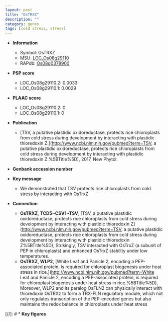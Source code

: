 ```yaml
---
layout: post
title: "OsTRXZ"
description: ""
category: genes
tags: [cold stress, stress]
---
```


* **Information**  
    + Symbol: OsTRXZ  
    + MSU: [LOC_Os08g29110](http://rice.plantbiology.msu.edu/cgi-bin/ORF_infopage.cgi?orf=LOC_Os08g29110)  
    + RAPdb: [Os08g0378900](http://rapdb.dna.affrc.go.jp/viewer/gbrowse_details/irgsp1?name=Os08g0378900)  

* **PSP score**  
    + LOC_Os08g29110.2: 0.0033 
    + LOC_Os08g29110.1: 0.0029 

* **PLAAC score**  
    + LOC_Os08g29110.2: 0 
    + LOC_Os08g29110.1: 0 

* **Publication**  
    + [TSV, a putative plastidic oxidoreductase, protects rice chloroplasts from cold stress during development by interacting with plastidic thioredoxin Z.](http://www.ncbi.nlm.nih.gov/pubmed?term=TSV, a putative plastidic oxidoreductase, protects rice chloroplasts from cold stress during development by interacting with plastidic thioredoxin Z.%5BTitle%5D), 2017, New Phytol.

* **Genbank accession number**  

* **Key message**  
    + We demonstrated that TSV protects rice chloroplasts from cold stress by interacting with OsTrxZ

* **Connection**  
    + __OsTRXZ__, __TCD5~CSV1~TSV__, [TSV, a putative plastidic oxidoreductase, protects rice chloroplasts from cold stress during development by interacting with plastidic thioredoxin Z](http://www.ncbi.nlm.nih.gov/pubmed?term=TSV, a putative plastidic oxidoreductase, protects rice chloroplasts from cold stress during development by interacting with plastidic thioredoxin Z%5BTitle%5D), Strikingly, TSV interacted with OsTrxZ (a subunit of PEP in chloroplasts) and enhanced OsTrxZ stability under low temperatures.
    + __OsTRXZ__, __WLP2__, [White Leaf and Panicle 2, encoding a PEP-associated protein, is required for chloroplast biogenesis under heat stress in rice.](http://www.ncbi.nlm.nih.gov/pubmed?term=White Leaf and Panicle 2, encoding a PEP-associated protein, is required for chloroplast biogenesis under heat stress in rice.%5BTitle%5D),  Moreover, WLP2 and its paralog OsFLN2 can physically interact with thioredoxin OsTRXz to form a TRX-FLN regulatory module, which not only regulates transcription of the PEP-encoded genes but also maintains the redox balance in chloroplasts under heat stress

[//]: # * **Key figures**  


